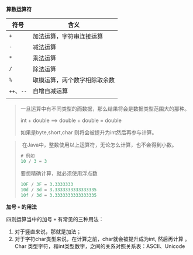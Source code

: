 **算数运算符**

| 符号       | 含义                         |
| ---------- | ---------------------------- |
| `+`        | 加法运算，字符串连接运算     |
| `-`        | 减法运算                     |
| `*`        | 乘法运算                     |
| `/`        | 除法运算                     |
| `%`        | 取模运算，两个数字相除取余数 |
| `++`、`--` | 自增自减运算                 |
|            |                              |

> 一旦运算中有不同类型的而数据，那么结果将会是数据类型范围大的那种。
>
> int + double ==> double + double = double
>
> 如果是byte,short,char 则将会被提升为int然后再参与计算。

> ​	在Java中，整数使用以上运算符，无论怎么计算，也不会得到小数。
>
> ```Java
> # 例如
> 10 / 3 = 3
> ```
>
> 要想精确计算，就必须使用浮点数
>
> ```Java
> 10F / 3F = 3.3333333
> 10d / 3d = 3.3333333333333335
> 10f / 3d = 3.3333333333333335
> ```



**加号 `+` 的用法**

四则运算当中的加号 `+` 有常见的三种用法：

1. 对于竖直来说，那就是加法；
2. 对于字符char类型来说，在计算之前，char就会被提升成为int, 然后再计算 。Char 类型字符，和int类型数字，之间的关系对照关系表：ASCII、Unicode

